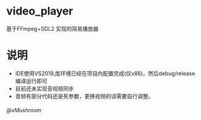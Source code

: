 # video_player
基于FFmpeg+SDL2 实现的简易播放器

# 说明
+ IDE使用VS2019,库环境已经在项目内配置完成(仅x86)，然后debug/release编译运行即可
+ 目前还未实现音视频同步
+ 音频有部分代码还是死参数，更换视频的话需要自行调整。

###### @xMushroom
